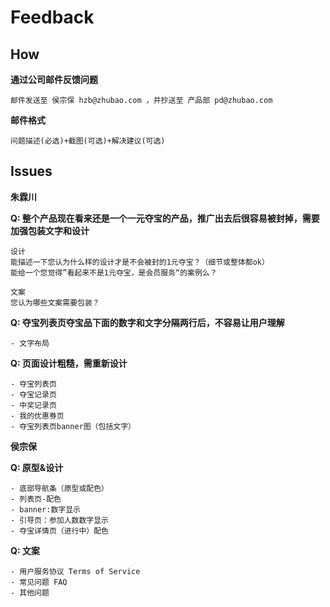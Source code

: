 
# Feedback

<!-- 
1、产品助理维护并更新本文档
2、公司每一个成员都能看到 内部员工，外部用户的使用反馈
 -->

## How

__通过公司邮件反馈问题__

```
邮件发送至 侯宗保 hzb@zhubao.com ，并抄送至 产品部 pd@zhubao.com
```

__邮件格式__

```
问题描述(必选)+截图(可选)+解决建议(可选)
```


## Issues

__朱霖川__

__Q: 整个产品现在看来还是一个一元夺宝的产品，推广出去后很容易被封掉，需要加强包装文字和设计__

```
设计
能描述一下您认为什么样的设计才是不会被封的1元夺宝？（细节或整体都ok）
能给一个您觉得”看起来不是1元夺宝，是会员服务“的案例么？

文案
您认为哪些文案需要包装？
```

__Q: 夺宝列表页夺宝品下面的数字和文字分隔两行后，不容易让用户理解__

```
- 文字布局
```

__Q: 页面设计粗糙，需重新设计__

```
- 夺宝列表页
- 夺宝记录页
- 中奖记录页
- 我的优惠券页
- 夺宝列表页banner图（包括文字）
```

__侯宗保__

__Q: 原型&设计__

```
- 底部导航条（原型或配色）
- 列表页-配色
- banner:数字显示
- 引导页：参加人数数字显示
- 夺宝详情页（进行中）配色
```

__Q: 文案__

```
- 用户服务协议 Terms of Service
- 常见问题 FAQ
- 其他问题
```










